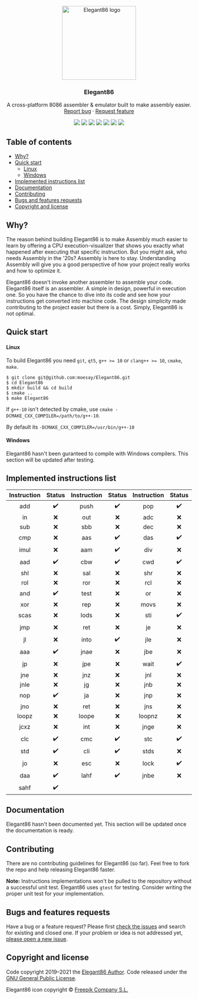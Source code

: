 <p align="center">
  <a href="https://github.com/moesay/elegant86/">
    <img src="https://github.com/moesay/elegant86/blob/master/resources/elegant86.png" alt="Elegant86 logo" width="200" height="200">
  </a>
</p>

<h3 align="center">Elegant86</h3>

<p align="center">
  A cross-platform 8086 assembler & emulator built to make assembly easier.
  <br>
  <a href="https://github.com/moesay/elegant86/issues/new?template=bug_report.md">Report bug</a>
  ·
  <a href="https://github.com/moesay/elegant86/issues/new?template=feature_request.md">Request feature</a>
</p>

<p align="center">
      <a href="https://github.com/moesay/Elegant86/blob/master/LICENSE" alt="License">
        <img src="https://img.shields.io/github/license/moesay/elegant86" /></a>
      <a href="https://github.com/moesay/Elegant86/" alt="Status">
        <img src="https://img.shields.io/badge/Status-WIP-f10" /></a>
      <a href="https://github.com/moesay/Elegant86/" alt="Dev Status">
        <img src="https://img.shields.io/badge/Developing-Active-green" /></a>
          <a href="https://github.com/moesay/Elegant86/actions/workflows/build.yml" alt="Status">
        <img src="https://github.com/moesay/Elegant86/actions/workflows/build.yml/badge.svg" /></a>
      <a href="https://github.com/moesay/Elegant86/" alt="Repo Size">
        <img src="https://img.shields.io/github/repo-size/moesay/elegant86?label=Repository%20size" /></a>
      <a href="https://github.com/moesay/Elegant86/issues/" alt="Issues">
        <img src="https://img.shields.io/github/issues/moesay/elegant86" /></a>
      <a href="https://github.com/moesay/Elegant86/pulls/" alt="PRs">
        <img src="https://img.shields.io/github/issues-pr/moesay/elegant86" /></a>
 </p>

## Table of contents

- [Why?](#why)
- [Quick start](#quick-start)
  - [Linux](#linux)
  - [Windows](#windows)
- [Implemented instructions list](#implemented-instructions-list)
- [Documentation](#documentation)
- [Contributing](#contributing)
- [Bugs and features requests](#bugs-and-features-requests)
- [Copyright and license](#copyright-and-license)


## Why?

The reason behind building Elegant86 is to make Assembly much easier to learn by offering a CPU execution-visualizer that shows you exactly what happened after executing that specific instruction. But you might ask, who needs Assembly in the '20s? Assembly is here to stay. Understanding Assembly will give you a good perspective of how your project really works and how to optimize it.

Elegant86 doesn't invoke another assembler to assemble your code. Elegant86 itself is an assembler. A simple in design, powerful in execution one. So you have the chance to dive into its code and see how your instructions get converted into machine code. The design simplicity made contributing to the project easier but there is a cost. Simply, Elegant86 is not optimal.


## Quick start

#### Linux

To build Elegant86 you need `git`, `qt5`, `g++ >= 10` or `clang++ >= 10`, `cmake`, `make`.


```
$ git clone git@github.com:moesay/Elegant86.git
$ cd Elegant86
$ mkdir build && cd build
$ cmake ..
$ make Elegant86
```

If `g++-10` isn't detected by cmake, use `cmake -DCMAKE_CXX_COMPILER=/path/to/g++-10`.

By default its `-DCMAKE_CXX_COMPILER=/usr/bin/g++-10`


#### Windows

Elegant86 hasn't been guranteed to compile with Windows compilers. This section will be updated after testing.


## Implemented instructions list

| Instruction 	|       Status       	| Instruction 	|       Status       	| Instruction 	|       Status       	| Instruction 	|       Status       	|
|:-----------:	|:------------------:	|:-----------:	|:------------------:	|:-----------:	|:------------------:	|:-----------:	|:------------------:	|
|     add     	| :heavy_check_mark: 	|     push    	| :heavy_check_mark: 	|     pop     	| :heavy_check_mark: 	|     mov     	| :heavy_check_mark: 	|
|      in     	|         :x:        	|     out     	|         :x:        	|     adc     	|         :x:        	|     inc     	|         :x:        	|
|     sub     	|         :x:        	|     sbb     	|         :x:        	|     dec     	|         :x:        	|     neg     	|         :x:        	|
|     cmp     	|         :x:        	|     aas     	| :heavy_check_mark: 	|     das     	| :heavy_check_mark: 	|     mul     	|         :x:        	|
|     imul    	|         :x:        	|     aam     	| :heavy_check_mark: 	|     div     	|         :x:        	|     idiv    	|         :x:        	|
|     aad     	| :heavy_check_mark: 	|     cbw     	| :heavy_check_mark: 	|     cwd     	| :heavy_check_mark: 	|     not     	|         :x:        	|
|     shl     	|         :x:        	|     sal     	|         :x:        	|     shr     	|         :x:        	|     sar     	|         :x:        	|
|     rol     	|         :x:        	|     ror     	|         :x:        	|     rcl     	|         :x:        	|     rcr     	|         :x:        	|
|     and     	| :heavy_check_mark: 	|     test    	|         :x:        	|      or     	|         :x:        	|     xchg    	|         :x:        	|
|     xor     	|         :x:        	|     rep     	|         :x:        	|     movs    	|         :x:        	|     cmps    	|         :x:        	|
|     scas    	|         :x:        	|     lods    	|         :x:        	|     sti     	| :heavy_check_mark: 	|     call    	|         :x:        	|
|     jmp     	|         :x:        	|     ret     	|         :x:        	|      je     	|         :x:        	|     cld     	| :heavy_check_mark: 	|
|      jl     	|         :x:        	|     into    	| :heavy_check_mark: 	|     jle     	|         :x:        	|     jng     	|         :x:        	|
|     aaa     	| :heavy_check_mark: 	|     jnae    	|         :x:        	|     jbe     	|         :x:        	|     jna     	|         :x:        	|
|      jp     	|         :x:        	|     jpe     	|         :x:        	|     wait    	| :heavy_check_mark: 	|      js     	|         :x:        	|
|     jne     	|         :x:        	|     jnz     	|         :x:        	|     jnl     	|         :x:        	|     jge     	|         :x:        	|
|     jnle    	|         :x:        	|      jg     	|         :x:        	|     jnb     	|         :x:        	|     jae     	|         :x:        	|
|     nop     	| :heavy_check_mark: 	|      ja     	|         :x:        	|     jnp     	|         :x:        	|     jpo     	|         :x:        	|
|     jno     	|         :x:        	|     ret     	|         :x:        	|     jns     	|         :x:        	|     loop    	|         :x:        	|
|    loopz    	|         :x:        	|    loope    	|         :x:        	|    loopnz   	|         :x:        	|    loopne   	|         :x:        	|
|     jcxz    	|         :x:        	|     int     	|         :x:        	|     jnge    	|         :x:        	|     iret    	| :heavy_check_mark: 	|
|     clc     	| :heavy_check_mark: 	|     cmc     	| :heavy_check_mark: 	|     stc     	| :heavy_check_mark: 	|      jz     	|         :x:        	|
|     std     	| :heavy_check_mark: 	|     cli     	| :heavy_check_mark: 	|     stds    	|         :x:        	|     hlt     	| :heavy_check_mark: 	|
|      jo     	|         :x:        	|     esc     	|         :x:        	|     lock    	| :heavy_check_mark: 	|      jb     	|         :x:        	|
|     daa     	| :heavy_check_mark: 	|     lahf    	| :heavy_check_mark: 	|     jnbe    	|         :x:        	|     popf    	| :heavy_check_mark: 	|
|     sahf    	| :heavy_check_mark: 	|             	|                    	|             	|                    	|             	|                    	|

## Documentation

Elegant86 hasn't been documented yet. This section will be updated once the documentation is ready.


## Contributing

There are no contributing guidelines for Elegant86 (so far). Feel free to fork the repo and help releasing Elegant86 faster.

**Note:** Instructions implementations won't be pulled to the repository without a successful unit test. Elegant86 uses `gtest` for testing. Consider writing the proper unit test for your implementation.


## Bugs and features requests

Have a bug or a feature request? Please first [check the issues](https://github.com/moesay/elegant86/issues) and search for existing and closed one. If your problem or idea is not addressed yet, [please open a new issue](https://github.com/moesay/elegant86/issues/new).


## Copyright and license

Code copyright 2019–2021 the [Elegant86 Author](https://github.com/moesay). Code released under the [GNU General Public License](https://github.com/moesay/elegant86/blob/master/LICENSE).


Elegant86 icon copyright :copyright: [Freepik Company S.L.](https://www.freepik.com/)
